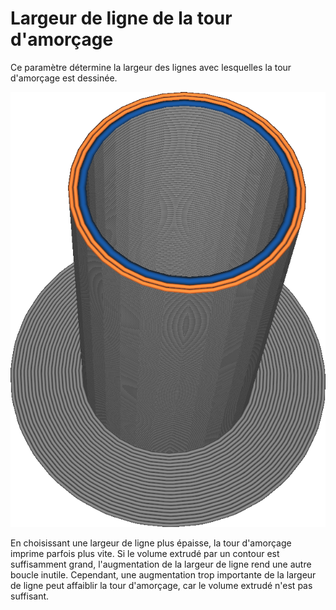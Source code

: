 Largeur de ligne de la tour d'amorçage
====
Ce paramètre détermine la largeur des lignes avec lesquelles la tour d'amorçage est dessinée.

![Le matériau bleu a une largeur de ligne plus grande que le matériau orange](../../../articles/images/prime_tower_line_width.png)

En choisissant une largeur de ligne plus épaisse, la tour d'amorçage imprime parfois plus vite. Si le volume extrudé par un contour est suffisamment grand, l'augmentation de la largeur de ligne rend une autre boucle inutile. Cependant, une augmentation trop importante de la largeur de ligne peut affaiblir la tour d'amorçage, car le volume extrudé n'est pas suffisant.
